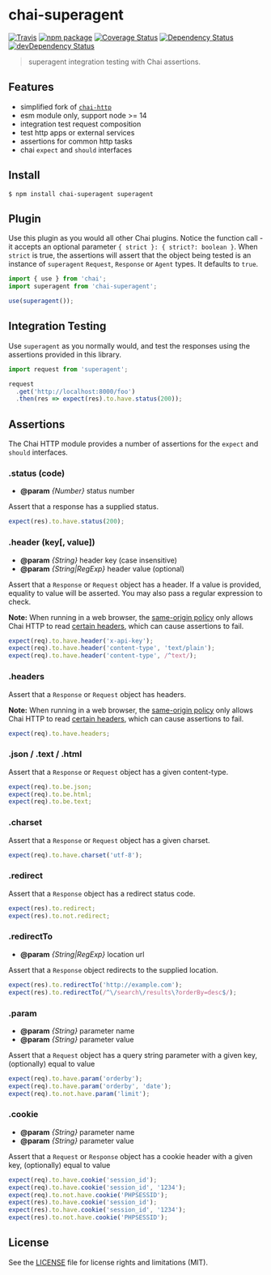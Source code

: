 # chai-superagent

[![Travis][build-badge]][build]
[![npm package][npm-badge]][npm]
[![Coverage Status][coveralls-badge]][coveralls]
[![Dependency Status][dependency-status-badge]][dependency-status]
[![devDependency Status][dev-dependency-status-badge]][dev-dependency-status]

> superagent integration testing with Chai assertions.

## Features

- simplified fork of [`chai-http`](https://github.com/chaijs/chai-http)
- esm module only, support node >= 14
- integration test request composition
- test http apps or external services
- assertions for common http tasks
- chai `expect` and `should` interfaces

## Install

```
$ npm install chai-superagent superagent
```

## Plugin

Use this plugin as you would all other Chai plugins. Notice the function call - it accepts an optional parameter `{ strict }: { strict?: boolean }`. When `strict` is true, the assertions will assert that the object being tested is an instance of `superagent` `Request`, `Response` or `Agent` types. It defaults to `true`.

```js
import { use } from 'chai';
import superagent from 'chai-superagent';

use(superagent());
```

## Integration Testing

Use `superagent` as you normally would, and test
the responses using the assertions provided in this library.

```js
import request from 'superagent';

request
  .get('http://localhost:8000/foo')
  .then(res => expect(res).to.have.status(200));
```

## Assertions

The Chai HTTP module provides a number of assertions
for the `expect` and `should` interfaces.

### .status (code)

* **@param** _{Number}_ status number

Assert that a response has a supplied status.

```js
expect(res).to.have.status(200);
```

### .header (key[, value])

* **@param** _{String}_ header key (case insensitive)
* **@param** _{String|RegExp}_ header value (optional)

Assert that a `Response` or `Request` object has a header.
If a value is provided, equality to value will be asserted.
You may also pass a regular expression to check.

__Note:__ When running in a web browser, the
[same-origin policy](https://tools.ietf.org/html/rfc6454#section-3)
only allows Chai HTTP to read
[certain headers](https://www.w3.org/TR/cors/#simple-response-header),
which can cause assertions to fail.

```js
expect(req).to.have.header('x-api-key');
expect(req).to.have.header('content-type', 'text/plain');
expect(req).to.have.header('content-type', /^text/);
```

### .headers


Assert that a `Response` or `Request` object has headers.

__Note:__ When running in a web browser, the
[same-origin policy](https://tools.ietf.org/html/rfc6454#section-3)
only allows Chai HTTP to read
[certain headers](https://www.w3.org/TR/cors/#simple-response-header),
which can cause assertions to fail.

```js
expect(req).to.have.headers;
```

### .json / .text / .html


Assert that a `Response` or `Request` object has a given content-type.

```js
expect(req).to.be.json;
expect(req).to.be.html;
expect(req).to.be.text;
```

### .charset



Assert that a `Response` or `Request` object has a given charset.

```js
expect(req).to.have.charset('utf-8');
```

### .redirect


Assert that a `Response` object has a redirect status code.

```js
expect(res).to.redirect;
expect(res).to.not.redirect;
```

### .redirectTo

* **@param** _{String|RegExp}_ location url

Assert that a `Response` object redirects to the supplied location.

```js
expect(res).to.redirectTo('http://example.com');
expect(res).to.redirectTo(/^\/search\/results\?orderBy=desc$/);
```

### .param

* **@param** _{String}_ parameter name
* **@param** _{String}_ parameter value

Assert that a `Request` object has a query string parameter with a given
key, (optionally) equal to value

```js
expect(req).to.have.param('orderby');
expect(req).to.have.param('orderby', 'date');
expect(req).to.not.have.param('limit');
```

### .cookie

* **@param** _{String}_ parameter name
* **@param** _{String}_ parameter value

Assert that a `Request` or `Response` object has a cookie header with a
given key, (optionally) equal to value

```js
expect(req).to.have.cookie('session_id');
expect(req).to.have.cookie('session_id', '1234');
expect(req).to.not.have.cookie('PHPSESSID');
expect(res).to.have.cookie('session_id');
expect(res).to.have.cookie('session_id', '1234');
expect(res).to.not.have.cookie('PHPSESSID');
```

## License

See the [LICENSE](LICENSE.md) file for license rights and limitations (MIT).

[build-badge]: https://img.shields.io/github/workflow/status/dotcore64/chai-superagent/test/master?style=flat-square
[build]: https://github.com/dotcore64/chai-superagent/actions

[npm-badge]: https://img.shields.io/npm/v/chai-superagent.svg?style=flat-square
[npm]: https://www.npmjs.org/package/chai-superagent

[coveralls-badge]: https://img.shields.io/coveralls/dotcore64/chai-superagent/master.svg?style=flat-square
[coveralls]: https://coveralls.io/r/dotcore64/chai-superagent

[dependency-status-badge]: https://david-dm.org/dotcore64/chai-superagent.svg?style=flat-square
[dependency-status]: https://david-dm.org/dotcore64/chai-superagent

[dev-dependency-status-badge]: https://david-dm.org/dotcore64/chai-superagent/dev-status.svg?style=flat-square
[dev-dependency-status]: https://david-dm.org/dotcore64/chai-superagent#info=devDependencies

